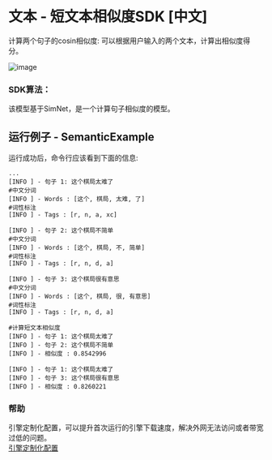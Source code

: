 # 文本 - 短文本相似度SDK [中文]
计算两个句子的cosin相似度:
可以根据用户输入的两个文本，计算出相似度得分。

![image](https://djl-model.oss-cn-hongkong.aliyuncs.com/AIAS/nlp_sdks/Universal-Sentence-Encoder.png)

### SDK算法：
该模型基于SimNet，是一个计算句子相似度的模型。

## 运行例子 - SemanticExample
运行成功后，命令行应该看到下面的信息:
```text
...
[INFO ] - 句子 1: 这个棋局太难了
#中文分词
[INFO ] - Words : [这个, 棋局, 太难, 了]
#词性标注
[INFO ] - Tags : [r, n, a, xc]

[INFO ] - 句子 2: 这个棋局不简单
#中文分词
[INFO ] - Words : [这个, 棋局, 不, 简单]
#词性标注
[INFO ] - Tags : [r, n, d, a]

[INFO ] - 句子 3: 这个棋局很有意思
#中文分词
[INFO ] - Words : [这个, 棋局, 很, 有意思]
#词性标注
[INFO ] - Tags : [r, n, d, a]

#计算短文本相似度
[INFO ] - 句子 1: 这个棋局太难了
[INFO ] - 句子 2: 这个棋局不简单
[INFO ] - 相似度 : 0.8542996

[INFO ] - 句子 1: 这个棋局太难了
[INFO ] - 句子 3: 这个棋局很有意思
[INFO ] - 相似度 : 0.8260221

```
### 帮助 
引擎定制化配置，可以提升首次运行的引擎下载速度，解决外网无法访问或者带宽过低的问题。         
[引擎定制化配置](http://aias.top/engine_cpu.html)